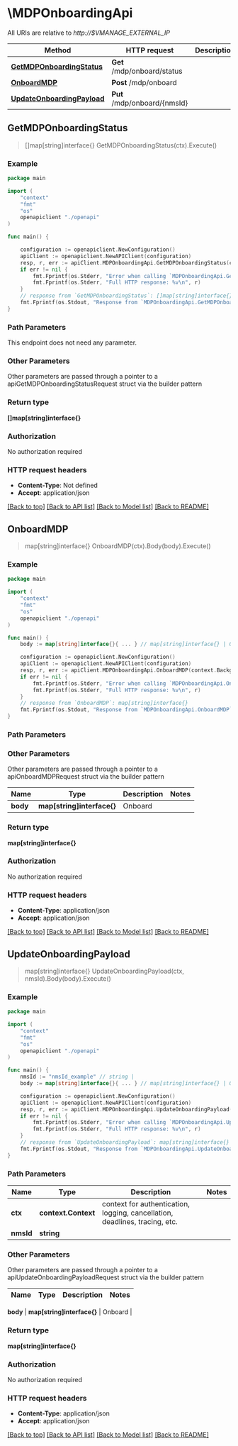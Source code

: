 # \MDPOnboardingApi

All URIs are relative to *http://$VMANAGE_EXTERNAL_IP*

Method | HTTP request | Description
------------- | ------------- | -------------
[**GetMDPOnboardingStatus**](MDPOnboardingApi.md#GetMDPOnboardingStatus) | **Get** /mdp/onboard/status | 
[**OnboardMDP**](MDPOnboardingApi.md#OnboardMDP) | **Post** /mdp/onboard | 
[**UpdateOnboardingPayload**](MDPOnboardingApi.md#UpdateOnboardingPayload) | **Put** /mdp/onboard/{nmsId} | 



## GetMDPOnboardingStatus

> []map[string]interface{} GetMDPOnboardingStatus(ctx).Execute()





### Example

```go
package main

import (
    "context"
    "fmt"
    "os"
    openapiclient "./openapi"
)

func main() {

    configuration := openapiclient.NewConfiguration()
    apiClient := openapiclient.NewAPIClient(configuration)
    resp, r, err := apiClient.MDPOnboardingApi.GetMDPOnboardingStatus(context.Background()).Execute()
    if err != nil {
        fmt.Fprintf(os.Stderr, "Error when calling `MDPOnboardingApi.GetMDPOnboardingStatus``: %v\n", err)
        fmt.Fprintf(os.Stderr, "Full HTTP response: %v\n", r)
    }
    // response from `GetMDPOnboardingStatus`: []map[string]interface{}
    fmt.Fprintf(os.Stdout, "Response from `MDPOnboardingApi.GetMDPOnboardingStatus`: %v\n", resp)
}
```

### Path Parameters

This endpoint does not need any parameter.

### Other Parameters

Other parameters are passed through a pointer to a apiGetMDPOnboardingStatusRequest struct via the builder pattern


### Return type

**[]map[string]interface{}**

### Authorization

No authorization required

### HTTP request headers

- **Content-Type**: Not defined
- **Accept**: application/json

[[Back to top]](#) [[Back to API list]](../README.md#documentation-for-api-endpoints)
[[Back to Model list]](../README.md#documentation-for-models)
[[Back to README]](../README.md)


## OnboardMDP

> map[string]interface{} OnboardMDP(ctx).Body(body).Execute()





### Example

```go
package main

import (
    "context"
    "fmt"
    "os"
    openapiclient "./openapi"
)

func main() {
    body := map[string]interface{}{ ... } // map[string]interface{} | Onboard (optional)

    configuration := openapiclient.NewConfiguration()
    apiClient := openapiclient.NewAPIClient(configuration)
    resp, r, err := apiClient.MDPOnboardingApi.OnboardMDP(context.Background()).Body(body).Execute()
    if err != nil {
        fmt.Fprintf(os.Stderr, "Error when calling `MDPOnboardingApi.OnboardMDP``: %v\n", err)
        fmt.Fprintf(os.Stderr, "Full HTTP response: %v\n", r)
    }
    // response from `OnboardMDP`: map[string]interface{}
    fmt.Fprintf(os.Stdout, "Response from `MDPOnboardingApi.OnboardMDP`: %v\n", resp)
}
```

### Path Parameters



### Other Parameters

Other parameters are passed through a pointer to a apiOnboardMDPRequest struct via the builder pattern


Name | Type | Description  | Notes
------------- | ------------- | ------------- | -------------
 **body** | **map[string]interface{}** | Onboard | 

### Return type

**map[string]interface{}**

### Authorization

No authorization required

### HTTP request headers

- **Content-Type**: application/json
- **Accept**: application/json

[[Back to top]](#) [[Back to API list]](../README.md#documentation-for-api-endpoints)
[[Back to Model list]](../README.md#documentation-for-models)
[[Back to README]](../README.md)


## UpdateOnboardingPayload

> map[string]interface{} UpdateOnboardingPayload(ctx, nmsId).Body(body).Execute()





### Example

```go
package main

import (
    "context"
    "fmt"
    "os"
    openapiclient "./openapi"
)

func main() {
    nmsId := "nmsId_example" // string | 
    body := map[string]interface{}{ ... } // map[string]interface{} | Onboard (optional)

    configuration := openapiclient.NewConfiguration()
    apiClient := openapiclient.NewAPIClient(configuration)
    resp, r, err := apiClient.MDPOnboardingApi.UpdateOnboardingPayload(context.Background(), nmsId).Body(body).Execute()
    if err != nil {
        fmt.Fprintf(os.Stderr, "Error when calling `MDPOnboardingApi.UpdateOnboardingPayload``: %v\n", err)
        fmt.Fprintf(os.Stderr, "Full HTTP response: %v\n", r)
    }
    // response from `UpdateOnboardingPayload`: map[string]interface{}
    fmt.Fprintf(os.Stdout, "Response from `MDPOnboardingApi.UpdateOnboardingPayload`: %v\n", resp)
}
```

### Path Parameters


Name | Type | Description  | Notes
------------- | ------------- | ------------- | -------------
**ctx** | **context.Context** | context for authentication, logging, cancellation, deadlines, tracing, etc.
**nmsId** | **string** |  | 

### Other Parameters

Other parameters are passed through a pointer to a apiUpdateOnboardingPayloadRequest struct via the builder pattern


Name | Type | Description  | Notes
------------- | ------------- | ------------- | -------------

 **body** | **map[string]interface{}** | Onboard | 

### Return type

**map[string]interface{}**

### Authorization

No authorization required

### HTTP request headers

- **Content-Type**: application/json
- **Accept**: application/json

[[Back to top]](#) [[Back to API list]](../README.md#documentation-for-api-endpoints)
[[Back to Model list]](../README.md#documentation-for-models)
[[Back to README]](../README.md)

